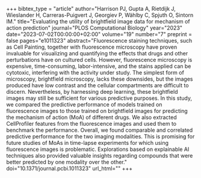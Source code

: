+++
bibtex_type = "article"
author="Harrison PJ, Gupta A, Rietdijk J, Wieslander H, Carreras-Puigvert J, Georgiev P, Wählby C, Spjuth O, Sintorn IM."
title="Evaluating the utility of brightfield image data for mechanism of action prediction"
journal="PLOS Computational Biology"
year="2023"
date="2023-07-02T00:00:00+02:00"
volume="19"
number="7"
preprint = false
pages="e1011323"
abstract="Fluorescence staining techniques, such as Cell Painting, together with fluorescence microscopy have proven invaluable for visualizing and quantifying the effects that drugs and other perturbations have on cultured cells. However, fluorescence microscopy is expensive, time-consuming, labor-intensive, and the stains applied can be cytotoxic, interfering with the activity under study. The simplest form of microscopy, brightfield microscopy, lacks these downsides, but the images produced have low contrast and the cellular compartments are difficult to discern. Nevertheless, by harnessing deep learning, these brightfield images may still be sufficient for various predictive purposes. In this study, we compared the predictive performance of models trained on fluorescence images to those trained on brightfield images for predicting the mechanism of action (MoA) of different drugs. We also extracted CellProfiler features from the fluorescence images and used them to benchmark the performance. Overall, we found comparable and correlated predictive performance for the two imaging modalities. This is promising for future studies of MoAs in time-lapse experiments for which using fluorescence images is problematic. Explorations based on explainable AI techniques also provided valuable insights regarding compounds that were better predicted by one modality over the other."
doi="10.1371/journal.pcbi.1011323"
url_html=""
+++



